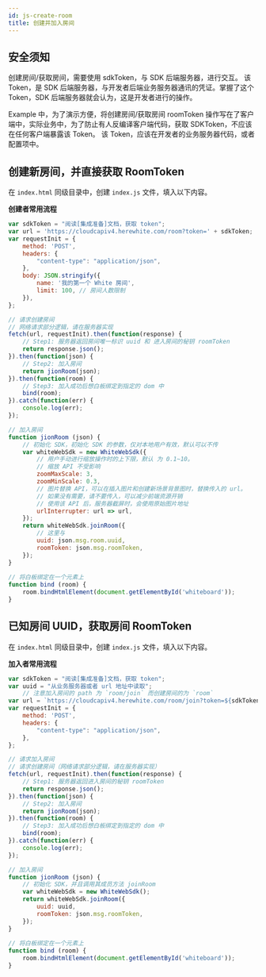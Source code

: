 ```yaml
---
id: js-create-room
title: 创建并加入房间
---
```


## 安全须知

创建房间/获取房间，需要使用 sdkToken，与 SDK 后端服务器，进行交互。
该 Token，是 SDK 后端服务器，与开发者后端业务服务器通讯的凭证。掌握了这个 Token，SDK 后端服务器就会认为，这是开发者进行的操作。

Example 中，为了演示方便，将创建房间/获取房间 roomToken 操作写在了客户端中，实际业务中，为了防止有人反编译客户端代码，获取 SDKToken，不应该在任何客户端暴露该 Token。
该 Token，应该在开发者的业务服务器代码，或者配置项中。



## 创建新房间，并直接获取 RoomToken

在 `index.html` 同级目录中，创建 `index.js` 文件，填入以下内容。

**创建者常用流程**

```javascript
var sdkToken = "阅读[集成准备]文档，获取 token";
var url = 'https://cloudcapiv4.herewhite.com/room?token=' + sdkToken;
var requestInit = {
    method: 'POST',
    headers: {
        "content-type": "application/json",
    },
    body: JSON.stringify({
        name: '我的第一个 White 房间',
        limit: 100, // 房间人数限制
    }),
};

// 请求创建房间
// 网络请求部分逻辑，请在服务器实现
fetch(url, requestInit).then(function(response) {
    // Step1: 服务器返回房间唯一标识 uuid 和 进入房间的秘钥 roomToken
    return response.json();
}).then(function(json) {
    // Step2: 加入房间
    return jionRoom(json);
}).then(function(room) {
    // Step3: 加入成功后想白板绑定到指定的 dom 中
    bind(room);
}).catch(function(err) {
    console.log(err);
});

// 加入房间
function jionRoom (json) {
    // 初始化 SDK，初始化 SDK 的参数，仅对本地用户有效，默认可以不传
    var whiteWebSdk = new WhiteWebSdk({
        // 用户手动进行缩放操作时的上下限，默认 为 0.1~10。
        // 缩放 API 不受影响
        zoomMaxScale: 3, 
        zoomMinScale: 0.3,
        // 图片替换 API，可以在插入图片和创建新场景背景图时，替换传入的 url。
        // 如果没有需要，请不要传入，可以减少前端资源开销
        // 使用该 API 后，服务器截屏时，会使用原始图片地址
        urlInterrupter: url => url,
    });
    return whiteWebSdk.joinRoom({
        // 这里与
        uuid: json.msg.room.uuid,
        roomToken: json.msg.roomToken,
    });
}
    
// 将白板绑定在一个元素上
function bind (room) {
    room.bindHtmlElement(document.getElementById('whiteboard'));
}
```


## 已知房间 UUID，获取房间 RoomToken

在 `index.html` 同级目录中，创建 `index.js` 文件，填入以下内容。

**加入者常用流程**

```javascript
var sdkToken = "阅读[集成准备]文档，获取 token";
var uuid = "从业务服务器或者 url 地址中读取";
    // 注意加入房间的 path 为 `room/join` 而创建房间的为 `room`
var url = `https://cloudcapiv4.herewhite.com/room/join?token=${sdkToken}&uuid=${uuid}`;
var requestInit = {
    method: 'POST',
    headers: {
        "content-type": "application/json",
    },
};

// 请求加入房间
// 请求创建房间（网络请求部分逻辑，请在服务器实现）
fetch(url, requestInit).then(function(response) {
    // Step1: 服务器返回进入房间的秘钥 roomToken
    return response.json();
}).then(function(json) {
    // Step2: 加入房间
    return jionRoom(json);
}).then(function(room) {
    // Step3: 加入成功后想白板绑定到指定的 dom 中
    bind(room);
}).catch(function(err) {
    console.log(err);
});

// 加入房间
function jionRoom (json) {
    // 初始化 SDK，并且调用其成员方法 joinRoom
    var whiteWebSdk = new WhiteWebSdk();
    return whiteWebSdk.joinRoom({
        uuid: uuid,
        roomToken: json.msg.roomToken,
    });
}
    
// 将白板绑定在一个元素上
function bind (room) {
    room.bindHtmlElement(document.getElementById('whiteboard'));
}
```